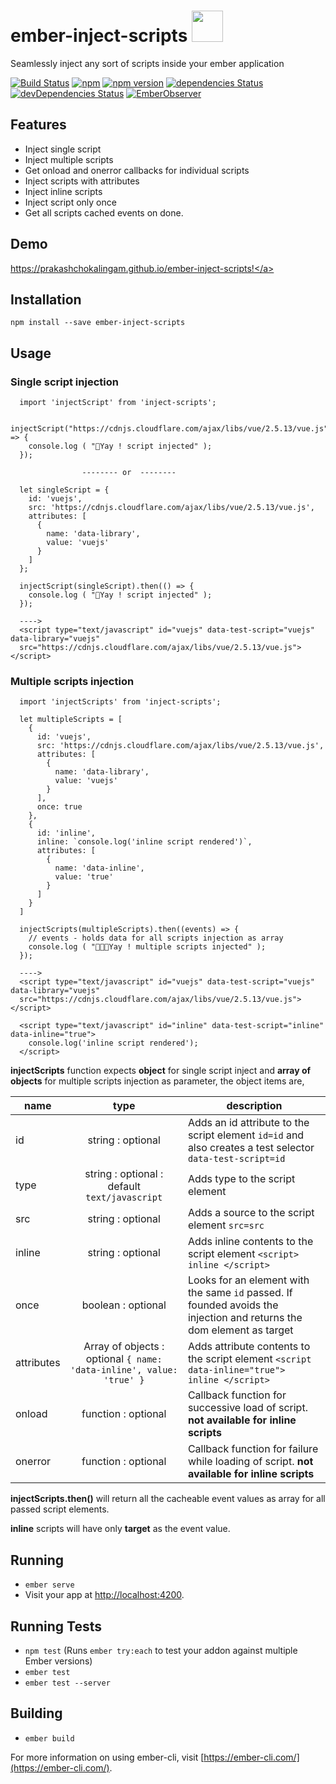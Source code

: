 # ember-inject-scripts <img src="https://emberjs.com/images/tomster-sm.png" height="50px" width="50px">
Seamlessly inject any sort of scripts inside your ember application



[![Build Status](https://travis-ci.org/prakashchokalingam/ember-inject-scripts.svg?branch=master)](https://travis-ci.org/prakashchokalingam/ember-inject-scripts)
[![npm](https://img.shields.io/npm/dm/ember-inject-scripts.svg)](https://www.npmjs.com/package/ember-inject-scripts)
[![npm version](http://img.shields.io/npm/v/ember-inject-scripts.svg?style=flat)](https://npmjs.org/package/ember-inject-scripts "View this project on npm")
[![dependencies Status](https://david-dm.org/prakashchokalingam/ember-inject-scripts/status.svg)](https://david-dm.org/prakashchokalingam/ember-inject-scripts)
[![devDependencies Status](https://david-dm.org/rajasegar/ember-addon-starterkit/dev-status.svg)](https://david-dm.org/rajasegar/ember-addon-starterkit?type=dev)
[![EmberObserver](http://emberobserver.com/badges/ember-inject-scripts.svg?branch=master)](http://emberobserver.com/addons/ember-inject-scripts)

## Features
  - Inject single script
  - Inject multiple scripts
  - Get onload and onerror callbacks for individual scripts
  - Inject scripts with attributes
  - Inject inline scripts
  - Inject script only once
  - Get all scripts cached events on done.

## Demo

<a href="https://prakashchokalingam.github.io/ember-inject-scripts" target="_blank">https://prakashchokalingam.github.io/ember-inject-scripts!</a>

## Installation

    npm install --save ember-inject-scripts

## Usage

### Single script injection

      import 'injectScript' from 'inject-scripts';

      injectScript("https://cdnjs.cloudflare.com/ajax/libs/vue/2.5.13/vue.js").then(() => {
        console.log ( "🤟Yay ! script injected" );
      });

                    -------- or  --------

      let singleScript = {
        id: 'vuejs',
        src: 'https://cdnjs.cloudflare.com/ajax/libs/vue/2.5.13/vue.js',
        attributes: [
          {
            name: 'data-library',
            value: 'vuejs'
          }
        ]
      };

      injectScript(singleScript).then(() => {
        console.log ( "🤟Yay ! script injected" );
      });

      ---->
      <script type="text/javascript" id="vuejs" data-test-script="vuejs" data-library="vuejs"
      src="https://cdnjs.cloudflare.com/ajax/libs/vue/2.5.13/vue.js"></script>

### Multiple scripts injection

      import 'injectScripts' from 'inject-scripts';

      let multipleScripts = [
        {
          id: 'vuejs',
          src: 'https://cdnjs.cloudflare.com/ajax/libs/vue/2.5.13/vue.js',
          attributes: [
            {
              name: 'data-library',
              value: 'vuejs'
            }
          ],
          once: true
        },
        {
          id: 'inline',
          inline: `console.log('inline script rendered')`,
          attributes: [
            {
              name: 'data-inline',
              value: 'true'
            }
          ]
        }
      ]

      injectScripts(multipleScripts).then((events) => {
        // events - holds data for all scripts injection as array
        console.log ( "🤟🤟🤟Yay ! multiple scripts injected" );
      });

      ---->
      <script type="text/javascript" id="vuejs" data-test-script="vuejs" data-library="vuejs"
      src="https://cdnjs.cloudflare.com/ajax/libs/vue/2.5.13/vue.js"></script>

      <script type="text/javascript" id="inline" data-test-script="inline" data-inline="true">
        console.log('inline script rendered');
      </script>

 **injectScripts** function expects **object** for single script inject and **array of objects** for multiple scripts injection as parameter, the object items are,

 | name        | type           | description  |
| ------------- |:-------------:| -----|
| id      | string : optional | Adds an id attribute to the script element `id=id` and also creates a test selector `data-test-script=id` |
| type      | string : optional : default `text/javascript` | Adds type to the script element |
| src      | string : optional | Adds a source to the script element `src=src`|
| inline      | string : optional | Adds inline contents to the script element `<script> inline </script>` |
| once      | boolean : optional | Looks for an element with the same `id` passed. If founded avoids the injection and returns the dom element as target |
| attributes      | Array of objects : optional `{ name: 'data-inline', value: 'true' }`| Adds attribute contents to the script element `<script data-inline="true"> inline </script>` |
| onload      | function : optional | Callback function for successive load of script. **not available for inline scripts** |
| onerror      | function : optional | Callback function for failure while loading of script. **not available for inline scripts** |


**injectScripts.then()** will return all the cacheable event values as array for all passed script elements.

**inline** scripts will have only **target** as the event value.


## Running

* `ember serve`
* Visit your app at [http://localhost:4200](http://localhost:4200).

## Running Tests

* `npm test` (Runs `ember try:each` to test your addon against multiple Ember versions)
* `ember test`
* `ember test --server`

## Building

* `ember build`

For more information on using ember-cli, visit [https://ember-cli.com/](https://ember-cli.com/).
